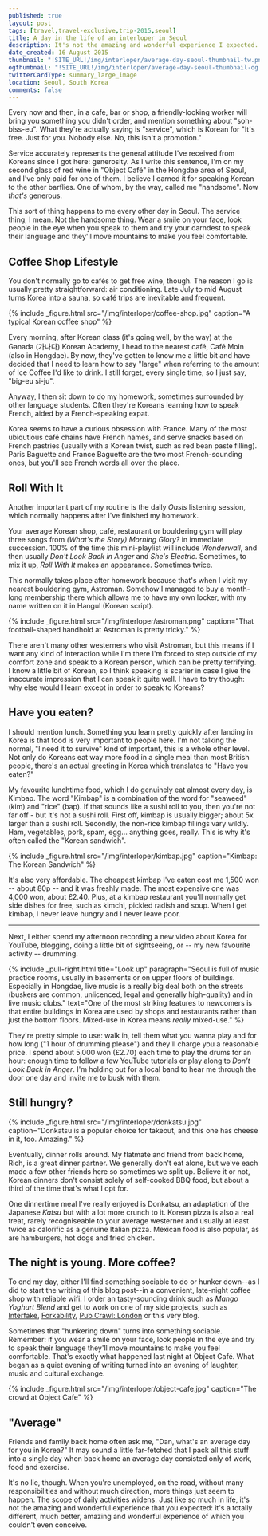 ```yaml
---
published: true
layout: post
tags: [travel,travel-exclusive,trip-2015,seoul]
title: A day in the life of an interloper in Seoul
description: It's not the amazing and wonderful experience I expected. It's a totally different, much better, amazing and wonderful experience of which I couldn't even conceive.
date_created: 16 August 2015
thumbnail: "!SITE_URL!/img/interloper/average-day-seoul-thumbnail-tw.png"
ogthumbnail: "!SITE_URL!/img/interloper/average-day-seoul-thumbnail-og.png"
twitterCardType: summary_large_image
location: Seoul, South Korea
comments: false
---
```


Every now and then, in a cafe, bar or shop, a friendly-looking worker will bring you something you didn't order, and mention something about "soh-biss-eu". What they're actually saying is "service", which is Korean for "It's free. Just for you. Nobody else. No, this isn't a promotion."

Service accurately represents the general attitude I've received from Koreans since I got here: generosity. As I write this sentence, I'm on my second glass of red wine in "Object Café" in the Hongdae area of Seoul, and I've only paid for one of them. I believe I earned it for speaking Korean to the other barflies. One of whom, by the way, called me "handsome". Now *that's* generous.

This sort of thing happens to me every other day in Seoul. The service thing, I mean. Not the handsome thing. Wear a smile on your face, look people in the eye when you speak to them and try your darndest to speak their language and they'll move mountains to make you feel comfortable.

## Coffee Shop Lifestyle

You don't normally go to cafés to get free wine, though. The reason I go is usually pretty straightforward: air conditioning. Late July to mid August turns Korea into a sauna, so café trips are inevitable and frequent.

{% include _figure.html src="/img/interloper/coffee-shop.jpg" caption="A typical Korean coffee shop" %}

Every morning, after Korean class (it's going well, by the way) at the Ganada (가나다) Korean Academy, I head to the nearest café, Café Moin (also in Hongdae). By now, they've gotten to know me a little bit and have decided that I need to learn how to say "large" when referring to the amount of Ice Coffee I'd like to drink. I still forget, every single time, so I just say, "big-eu si-ju".

Anyway, I then sit down to do my homework, sometimes surrounded by other language students. Often they're Koreans learning how to speak French, aided by a French-speaking expat.

Korea seems to have a curious obsession with France. Many of the most ubiqutious café chains have French names, and serve snacks based on French pastries (usually with a Korean twist, such as red bean paste filling). Paris Baguette and France Baguette are the two most French-sounding ones, but you'll see French words all over the place.

## Roll With It

Another important part of my routine is the daily *Oasis* listening session, which normally happens after I've finished my homework.

Your average Korean shop, café, restaurant or bouldering gym will play three songs from *(What's the Story) Morning Glory?* in immediate succession. 100% of the time this mini-playlist will include *Wonderwall*, and then usually *Don't Look Back in Anger* and *She's Electric*. Sometimes, to mix it up, *Roll With It* makes an appearance. Sometimes twice.

This normally takes place after homework because that's when I visit my nearest bouldering gym, Astroman. Somehow I managed to buy a month-long membership there which allows me to have my own locker, with my name written on it in Hangul (Korean script).

{% include _figure.html src="/img/interloper/astroman.png" caption="That football-shaped handhold at Astroman is pretty tricky." %}

There aren't many other westerners who visit Astroman, but this means if I want any kind of interaction while I'm there I'm forced to step outside of my comfort zone and speak to a Korean person, which can be pretty terrifying. I know a little bit of Korean, so I think speaking is scarier in case I give the inaccurate impression that I can speak it quite well. I have to try though: why else would I learn except in order to speak to Koreans?

## Have you eaten?

I should mention lunch. Something you learn pretty quickly after landing in Korea is that food is very important to people here. I'm not talking the normal, "I need it to survive" kind of important, this is a whole other level. Not only do Koreans eat way more food in a single meal than most British people, there's an actual greeting in Korea which translates to "Have you eaten?"

My favourite lunchtime food, which I do genuinely eat almost every day, is Kimbap. The word "Kimbap" is a combination of the word for "seaweed" (kim) and "rice" (bap). If that sounds like a sushi roll to you, then you're not far off - but it's not a sushi roll. First off, kimbap is usually bigger; about 5x larger than a sushi roll. Secondly, the non-rice kimbap fillings vary wildly. Ham, vegetables, pork, spam, egg... anything goes, really. This is why it's often called the "Korean sandwich".

{% include _figure.html src="/img/interloper/kimbap.jpg" caption="Kimbap: The Korean Sandwich" %}

It's also very affordable. The cheapest kimbap I've eaten cost me 1,500 won -- about 80p -- and it was freshly made. The most expensive one was 4,000 won, about £2.40. Plus, at a kimbap restaurant you'll normally get side dishes for free, such as kimchi, pickled radish and soup. When I get kimbap, I never leave hungry and I never leave poor.

---

Next, I either spend my afternoon recording a new video about Korea for YouTube, blogging, doing a little bit of sightseeing, or -- my new favourite activity -- drumming.

{% include _pull-right.html title="Look up" paragraph="Seoul is full of music practice rooms, usually in basements or on upper floors of buildings. Especially in Hongdae, live music is a really big deal both on the streets (buskers are common, unlicenced, legal and generally high-quality) and in live music clubs." text="One of the most striking features to newcomers is that entire buildings in Korea are used by shops and restaurants rather than just the bottom floors. Mixed-use in Korea means <em>really</em> mixed-use." %}

They're pretty simple to use: walk in, tell them what you wanna play and for how long ("1 hour of drumming please") and they'll charge you a reasonable price. I spend about 5,000 won (£2.70) each time to play the drums for an hour: enough time to follow a few YouTube tutorials or play along to *Don't Look Back in Anger*. I'm holding out for a local band to hear me through the door one day and invite me to busk with them.

## Still hungry?

{% include _figure.html src="/img/interloper/donkatsu.jpg" caption="Donkatsu is a popular choice for takeout, and this one has cheese in it, too. Amazing." %}

Eventually, dinner rolls around. My flatmate and friend from back home, Rich, is a great dinner partner. We generally don't eat alone, but we've each made a few other friends here so sometimes we split up. Believe it or not, Korean dinners don't consist solely of self-cooked BBQ food, but about a third of the time that's what I opt for.

One dinnertime meal I've really enjoyed is Donkatsu, an adaptation of the Japanese *Katsu* but with a lot more crunch to it. Korean pizza is also a real treat, rarely recogniseable to your average westerner and usually at least twice as calorific as a genuine Italian pizza. Mexican food is also popular, as are hamburgers, hot dogs and fried chicken.

## The night is young. More coffee?

To end my day, either I'll find something sociable to do or hunker down--as I did to start the writing of this blog post--in a convenient, late-night coffee shop with reliable wifi. I order an tasty-sounding drink such as *Mango Yoghurt Blend* and get to work on one of my side projects, such as [Interfake](https://github.com/basicallydan/interfake), [Forkability](https://github.com/basicallydan/forkability), [Pub Crawl: London](http://www.pubcrawlapp.co.uk) or this very blog.

Sometimes that "hunkering down" turns into something sociable. Remember: if you wear a smile on your face, look people in the eye and try to speak their language they'll move mountains to make you feel comfortable. That's exactly what happened last night at Object Café. What began as a quiet evening of writing turned into an evening of laughter, music and cultural exchange.

{% include _figure.html src="/img/interloper/object-cafe.jpg" caption="The crowd at Object Cafe" %}

## "Average"

Friends and family back home often ask me, "Dan, what's an average day for you in Korea?" It may sound a little far-fetched that I pack all this stuff into a single day when back home an average day consisted only of work, food and exercise.

It's no lie, though. When you're unemployed, on the road, without many responsibilities and without much direction, more things just seem to happen. The scope of daily activities widens. Just like so much in life, it's not the amazing and wonderful experience that you expected: it's a totally different, much better, amazing and wonderful experience of which you couldn't even conceive.

